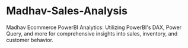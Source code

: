 # Madhav-Sales-Analysis
Madhav Ecommerce PowerBI Analytics: Utilizing PowerBI's DAX, Power Query, and more for comprehensive insights into sales, inventory, and customer behavior.
